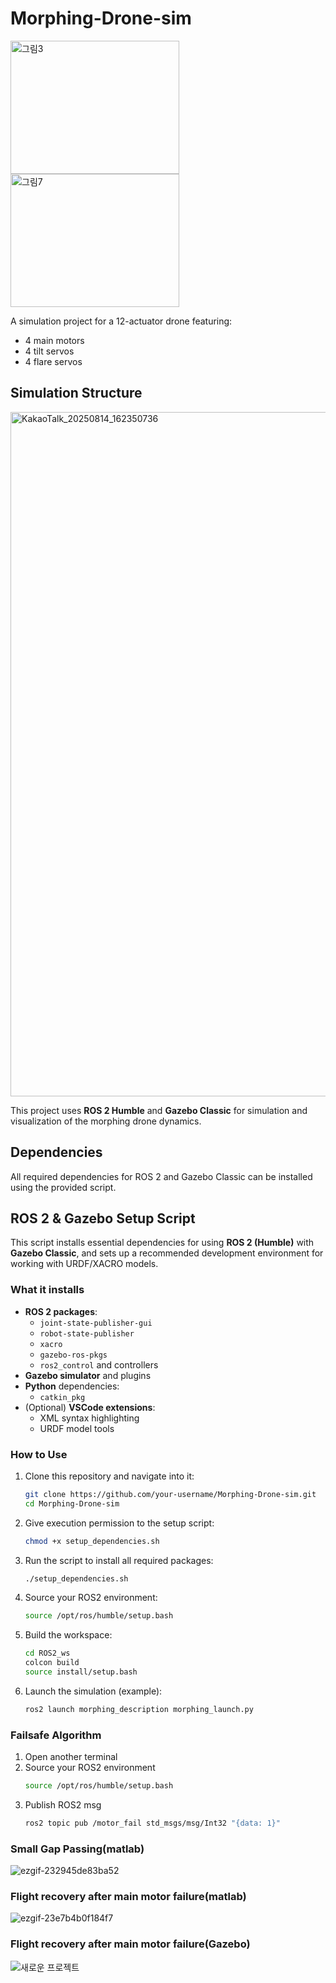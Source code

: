 # Morphing-Drone-sim
<img width="270" height="213" alt="그림3" src="https://github.com/user-attachments/assets/a19363b6-0a2c-466e-8a3d-f8f6fe19c90d" />
<img width="270" height="213" alt="그림7" src="https://github.com/user-attachments/assets/b30d0ac0-e796-490b-8dc5-5255d72eeb5e" />

A simulation project for a 12-actuator drone featuring:
- 4 main motors
- 4 tilt servos
- 4 flare servos

## Simulation Structure
<img width="1972" height="1095" alt="KakaoTalk_20250814_162350736" src="https://github.com/user-attachments/assets/70d5f695-e329-49dd-be8e-d8e2fbe997e5" />


This project uses **ROS 2 Humble** and **Gazebo Classic** for simulation and visualization of the morphing drone dynamics.

## Dependencies
All required dependencies for ROS 2 and Gazebo Classic can be installed using the provided script.


## ROS 2 & Gazebo Setup Script
This script installs essential dependencies for using **ROS 2 (Humble)** with **Gazebo Classic**, and sets up a recommended development environment for working with URDF/XACRO models.

### What it installs

- **ROS 2 packages**:
  - `joint-state-publisher-gui`
  - `robot-state-publisher`
  - `xacro`
  - `gazebo-ros-pkgs`
  - `ros2_control` and controllers
- **Gazebo simulator** and plugins
- **Python** dependencies:
  - `catkin_pkg`
- (Optional) **VSCode extensions**:
  - XML syntax highlighting
  - URDF model tools

### How to Use

1. Clone this repository and navigate into it:
   ```bash
   git clone https://github.com/your-username/Morphing-Drone-sim.git
   cd Morphing-Drone-sim
   ```
2. Give execution permission to the setup script:
   ```bash
   chmod +x setup_dependencies.sh
   ```
3. Run the script to install all required packages:
   ```bash
   ./setup_dependencies.sh
   ```
4. Source your ROS2 environment:

   ```bash
   source /opt/ros/humble/setup.bash
   ```
5. Build the workspace:
   ```bash
   cd ROS2_ws
   colcon build
   source install/setup.bash
   ```
6. Launch the simulation (example):
   ```bash
   ros2 launch morphing_description morphing_launch.py
   ```
### Failsafe Algorithm
1. Open another terminal 
2. Source your ROS2 environment
   ```bash
   source /opt/ros/humble/setup.bash
   ```
3. Publish ROS2 msg 
   ```bash
   ros2 topic pub /motor_fail std_msgs/msg/Int32 "{data: 1}"
   ```
### Small Gap Passing(matlab)
![ezgif-232945de83ba52](https://github.com/user-attachments/assets/0321cdfc-0a8b-4bf8-a2a3-b9c9816516ee)

### Flight recovery after main motor failure(matlab)
![ezgif-23e7b4b0f184f7](https://github.com/user-attachments/assets/bbf31fc0-f6bb-49b3-a913-7409ea3fcb4d)


### Flight recovery after main motor failure(Gazebo)
![새로운 프로젝트](https://github.com/user-attachments/assets/2aceca7f-54ab-496e-b35e-f2a901c88d0a)
